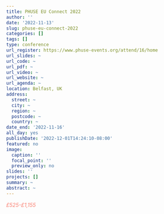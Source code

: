 ```yaml
---
title: PHUSE EU Connect 2022
author: ''
date: '2022-11-13'
slug: phuse-eu-connect-2022
categories: []
tags: []
type: conference
url_register: https://www.phuse-events.org/attend/16/home
url_slides: ~
url_code: ~
url_pdf: ~
url_video: ~
url_website: ~
url_agenda: ~
location: Belfast, UK
address:
  street: ~
  city: ~
  region: ~
  postcode: ~
  country: ~
date_end: '2022-11-16'
all_day: yes
publishDate: '2022-12-01T14:24:10-08:00'
featured: no
image:
  caption: ''
  focal_point: ''
  preview_only: no
slides: ''
projects: []
summary: ~
abstract: ~
---
```

<span style="color: salmon;">*£525-£1,155*</span>

<!--more-->
